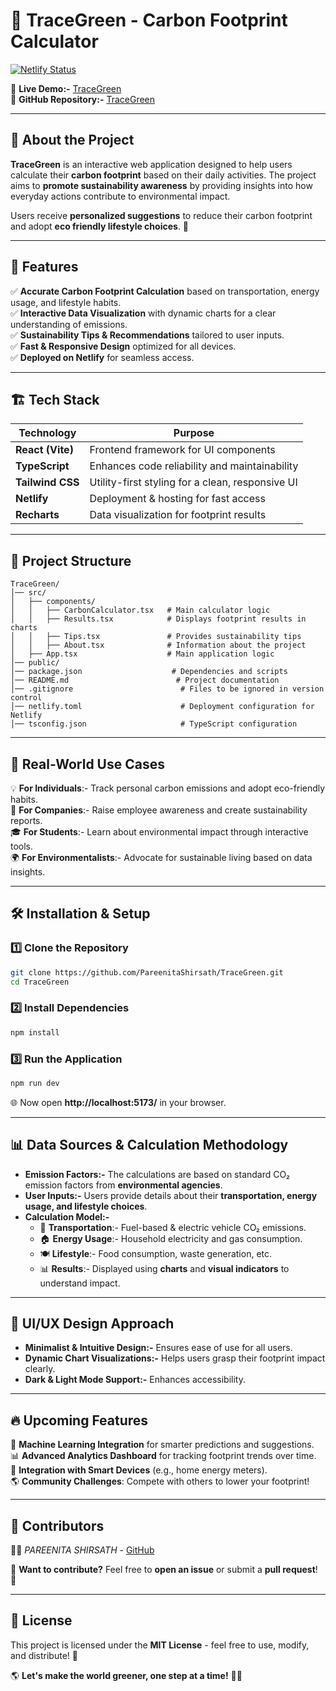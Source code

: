 # 🌿 TraceGreen - Carbon Footprint Calculator

[![Netlify Status](https://api.netlify.com/api/v1/badges/04bfaa13-ecee-4e9b-9574-6bfd2589f731/deploy-status)](https://app.netlify.com/sites/tracegreen/deploys)

🔗 **Live Demo:-** [TraceGreen](https://tracegreen.netlify.app/)  
🔗 **GitHub Repository:-** [TraceGreen](https://github.com/PareenitaShirsath/TraceGreen)

---

## 📌 About the Project

**TraceGreen** is an interactive web application designed to help users calculate their **carbon footprint** based on their daily activities. The project aims to **promote sustainability awareness** by providing insights into how everyday actions contribute to environmental impact.  

Users receive **personalized suggestions** to reduce their carbon footprint and adopt **eco friendly lifestyle choices**. 🌱  

---

## 🚀 Features

✅ **Accurate Carbon Footprint Calculation** based on transportation, energy usage, and lifestyle habits.  
✅ **Interactive Data Visualization** with dynamic charts for a clear understanding of emissions.  
✅ **Sustainability Tips & Recommendations** tailored to user inputs.  
✅ **Fast & Responsive Design** optimized for all devices.  
✅ **Deployed on Netlify** for seamless access.  

---

## 🏗 Tech Stack

| Technology       | Purpose |
|-----------------|---------|
| **React (Vite)** | Frontend framework for UI components |
| **TypeScript**  | Enhances code reliability and maintainability |
| **Tailwind CSS** | Utility-first styling for a clean, responsive UI |
| **Netlify** | Deployment & hosting for fast access |
| **Recharts** | Data visualization for footprint results |

---

## 📂 Project Structure

```
TraceGreen/
│── src/
│   ├── components/
│   │   ├── CarbonCalculator.tsx   # Main calculator logic  
│   │   ├── Results.tsx            # Displays footprint results in charts  
│   │   ├── Tips.tsx               # Provides sustainability tips  
│   │   ├── About.tsx              # Information about the project  
│   ├── App.tsx                    # Main application logic  
│── public/
│── package.json                    # Dependencies and scripts  
│── README.md                        # Project documentation  
│── .gitignore                        # Files to be ignored in version control  
│── netlify.toml                      # Deployment configuration for Netlify  
│── tsconfig.json                     # TypeScript configuration   
```

---

## 📌 Real-World Use Cases

💡 **For Individuals**:- Track personal carbon emissions and adopt eco-friendly habits.  
🏢 **For Companies**:- Raise employee awareness and create sustainability reports.  
🎓 **For Students**:- Learn about environmental impact through interactive tools.  
🌍 **For Environmentalists**:- Advocate for sustainable living based on data insights.  

---

## 🛠 Installation & Setup

### 1️⃣ Clone the Repository
```bash
git clone https://github.com/PareenitaShirsath/TraceGreen.git
cd TraceGreen
```

### 2️⃣ Install Dependencies
```bash
npm install
```

### 3️⃣ Run the Application
```bash
npm run dev
```

🌐 Now open **http://localhost:5173/** in your browser.

---

## 📊 Data Sources & Calculation Methodology

- **Emission Factors:-** The calculations are based on standard CO₂ emission factors from **environmental agencies**.  
- **User Inputs:-** Users provide details about their **transportation, energy usage, and lifestyle choices**.  
- **Calculation Model:-**  
  - 🚗 **Transportation**:- Fuel-based & electric vehicle CO₂ emissions.  
  - 🏠 **Energy Usage**:- Household electricity and gas consumption.  
  - 🍽️ **Lifestyle**:- Food consumption, waste generation, etc.  
  - 📊 **Results**:- Displayed using **charts** and **visual indicators** to understand impact.  

---

## 🎨 UI/UX Design Approach

- **Minimalist & Intuitive Design:-** Ensures ease of use for all users.  
- **Dynamic Chart Visualizations:-** Helps users grasp their footprint impact clearly.  
- **Dark & Light Mode Support:-** Enhances accessibility.  

---

## 🔥 Upcoming Features

🚀 **Machine Learning Integration** for smarter predictions and suggestions.  
📊 **Advanced Analytics Dashboard** for tracking footprint trends over time.  
🔗 **Integration with Smart Devices** (e.g., home energy meters).  
🌎 **Community Challenges**: Compete with others to lower your footprint!  

---

## 🤝 Contributors

👨‍💻 *PAREENITA SHIRSATH* - [GitHub](https://github.com/PareenitaShirsath)  

🚀 **Want to contribute?** Feel free to **open an issue** or submit a **pull request**! 🙌

---

## 📜 License

This project is licensed under the **MIT License** - feel free to use, modify, and distribute! 🎉  

🌎 **Let's make the world greener, one step at a time!** 🌿✨
